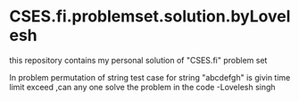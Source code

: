 # CSES.fi.problemset.solution.byLovelesh
this repository contains my personal solution of "CSES.fi" problem set

In problem permutation of string test case for string "abcdefgh" is givin time limit exceed ,can any one solve the problem in the code 
-Lovelesh singh 

